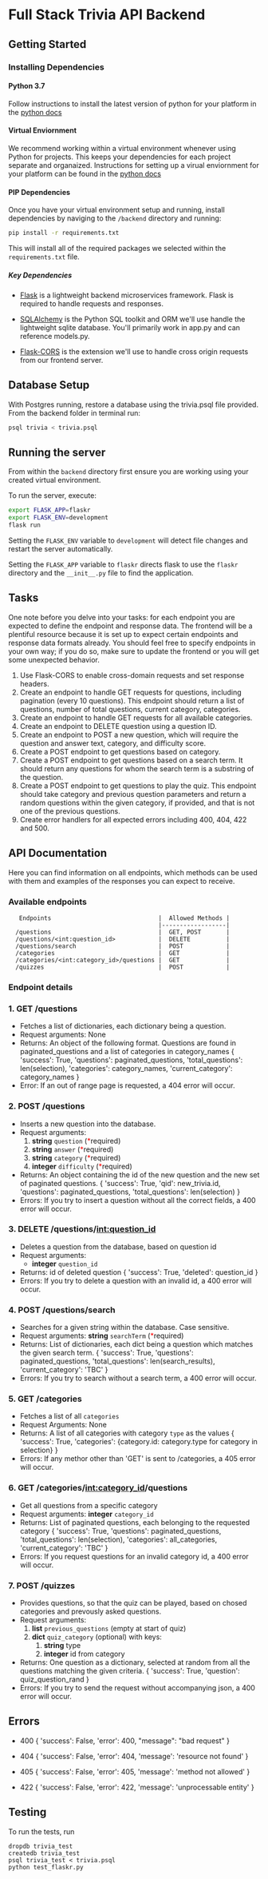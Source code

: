 # Full Stack Trivia API Backend

## Getting Started

### Installing Dependencies

#### Python 3.7

Follow instructions to install the latest version of python for your platform in the [python docs](https://docs.python.org/3/using/unix.html#getting-and-installing-the-latest-version-of-python)

#### Virtual Enviornment

We recommend working within a virtual environment whenever using Python for projects. This keeps your dependencies for each project separate and organaized. Instructions for setting up a virual enviornment for your platform can be found in the [python docs](https://packaging.python.org/guides/installing-using-pip-and-virtual-environments/)

#### PIP Dependencies

Once you have your virtual environment setup and running, install dependencies by naviging to the `/backend` directory and running:

```bash
pip install -r requirements.txt
```

This will install all of the required packages we selected within the `requirements.txt` file.

##### Key Dependencies

- [Flask](http://flask.pocoo.org/)  is a lightweight backend microservices framework. Flask is required to handle requests and responses.

- [SQLAlchemy](https://www.sqlalchemy.org/) is the Python SQL toolkit and ORM we'll use handle the lightweight sqlite database. You'll primarily work in app.py and can reference models.py. 

- [Flask-CORS](https://flask-cors.readthedocs.io/en/latest/#) is the extension we'll use to handle cross origin requests from our frontend server. 

## Database Setup
With Postgres running, restore a database using the trivia.psql file provided. From the backend folder in terminal run:
```bash
psql trivia < trivia.psql
```

## Running the server

From within the `backend` directory first ensure you are working using your created virtual environment.

To run the server, execute:

```bash
export FLASK_APP=flaskr
export FLASK_ENV=development
flask run
```

Setting the `FLASK_ENV` variable to `development` will detect file changes and restart the server automatically.

Setting the `FLASK_APP` variable to `flaskr` directs flask to use the `flaskr` directory and the `__init__.py` file to find the application. 

## Tasks

One note before you delve into your tasks: for each endpoint you are expected to define the endpoint and response data. The frontend will be a plentiful resource because it is set up to expect certain endpoints and response data formats already. You should feel free to specify endpoints in your own way; if you do so, make sure to update the frontend or you will get some unexpected behavior. 

1. Use Flask-CORS to enable cross-domain requests and set response headers. 
2. Create an endpoint to handle GET requests for questions, including pagination (every 10 questions). This endpoint should return a list of questions, number of total questions, current category, categories. 
3. Create an endpoint to handle GET requests for all available categories. 
4. Create an endpoint to DELETE question using a question ID. 
5. Create an endpoint to POST a new question, which will require the question and answer text, category, and difficulty score. 
6. Create a POST endpoint to get questions based on category. 
7. Create a POST endpoint to get questions based on a search term. It should return any questions for whom the search term is a substring of the question. 
8. Create a POST endpoint to get questions to play the quiz. This endpoint should take category and previous question parameters and return a random questions within the given category, if provided, and that is not one of the previous questions. 
9. Create error handlers for all expected errors including 400, 404, 422 and 500. 

<a name="api-documentaton"></a>
## API Documentation

Here you can find information on all endpoints, which methods can be used with them and examples of the responses you can expect to receive.

### Available endpoints
                         
       Endpoints                              |  Allowed Methods |
                                              |------------------|
      /questions                              |  GET, POST       | 
      /questions/<int:question_id>            |  DELETE          |  
      /questions/search                       |  POST            | 
      /categories                             |  GET             |   
      /categories/<int:category_id>/questions |  GET             |     
      /quizzes                                |  POST            |

### Endpoint details

### 1. GET /questions
- Fetches a list of dictionaries, each dictionary being a question.
- Request arguments: None
- Returns: An object of the following format. Questions are found in paginated_questions and a list of categories in category_names
    {
        'success': True,
        'questions': paginated_questions,
        'total_questions': len(selection),
        'categories': category_names,
        'current_category': category_names
    }
- Error: If an out of range page is requested, a 404 error will occur.

### 2. POST /questions
- Inserts a new question into the database.
- Request arguments:
    1. **string** `question` (<span style="color:red">*</span>required)
    2. **string** `answer` (<span style="color:red">*</span>required)
    3. **string** `category` (<span style="color:red">*</span>required)
    4. **integer** `difficulty` (<span style="color:red">*</span>required)
- Returns: An object containing the id of the new question and the new set of paginated questions.
    {
        'success': True,
        'qid': new_trivia.id,
        'questions': paginated_questions,
        'total_questions': len(selection)
    }
- Errors: If you try to insert a question without all the correct fields, a 400 error will occur.

### 3. DELETE /questions/<int:question_id>  
- Deletes a question from the database, based on question id
- Request arguments:
   - **integer** `question_id`
- Returns: id of deleted question
    {
        'success': True,
        'deleted': question_id
    }
- Errors: If you try to delete a question with an invalid id, a 400 error will occur.

### 4. POST /questions/search 
- Searches for a given string within the database. Case sensitive.
- Request arguments:
    **string** `searchTerm` (<span style="color:red">*</span>required)
- Returns: List of dictionaries, each dict being a question which matches the given search term.
    {
        'success': True,
        'questions': paginated_questions,
        'total_questions': len(search_results),
        'current_category': 'TBC'
    }
- Errors: If you try to search without a search term, a 400 error will occur.

### 5. GET /categories  
- Fetches a list of all `categories`
- Request Arguments: None
- Returns: A list of all categories with category `type` as the values
    {
        'success': True,
        'categories': {category.id: category.type for category in selection}
    }
- Errors: If any methor other than 'GET' is sent to /categories, a 405 error will occur. 
        
### 6. GET /categories/<int:category_id>/questions
- Get all questions from a specific category
- Request arguments: **integer** `category_id` 
- Returns: List of paginated questions, each belonging to the requested category
    {
        'success': True,
        'questions': paginated_questions,
        'total_questions': len(selection),
        'categories': all_categories,
        'current_category': 'TBC'
    }
- Errors: If you request questions for an invalid category id, a 400 error will occur.

### 7. POST /quizzes
- Provides questions, so that the quiz can be played, based on chosed categories and prevously asked questions.
- Request arguments:
     1. **list** `previous_questions` (empty at start of quiz)
     2. **dict** `quiz_category` (optional) with keys:
        1.  **string** type
        2. **integer** id from category
- Returns: One question as a dictionary, selected at random from all the questions matching the given criteria.
    {
        'success': True,
        'question': quiz_question_rand
      }
- Errors: If you try to send the request without accompanying json, a 400 error will occur.

## Errors
-   400
    {
      'success': False,
      'error': 400,
      "message": "bad request"
    }
  
-   404
    {
      'success': False,
      'error': 404,
      'message': 'resource not found'
    }

-   405
    {
      'success': False,
      'error': 405,
      'message': 'method not allowed'
    }

-   422
    {
      'success': False,
      'error': 422,
      'message': 'unprocessable entity'
    }

## Testing
To run the tests, run
```
dropdb trivia_test
createdb trivia_test
psql trivia_test < trivia.psql
python test_flaskr.py
```